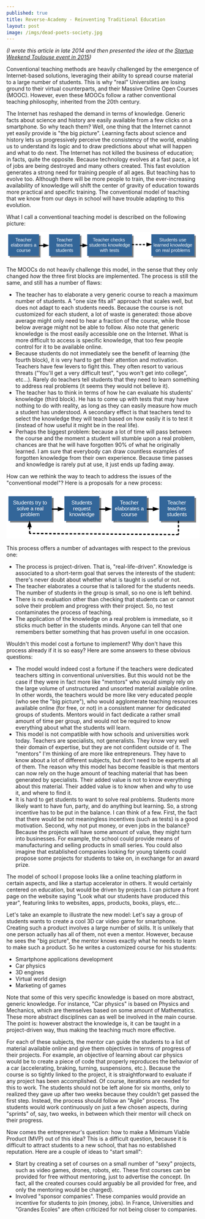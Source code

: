 ```yaml
---
published: true
title: Reverse-Academy - Reinventing Traditional Education
layout: post
image: /imgs/dead-poets-society.jpg
---
```

*(I wrote this article in late 2014 and then presented the idea at the [Startup Weekend Toulouse event in 2015](/2015/04/04/startup-weekend-toulouse-2015-wow.html))*

Conventional teaching methods are heavily challenged by the emergence of Internet-based solutions, leveraging their ability to spread course material to a large number of students. This is why "real" Universities are losing ground to their virtual counterparts, and their Massive Online Open Courses (MOOC). However, even these MOOCs follow a rather conventional teaching philosophy, inherited from the 20th century.

The Internet has reshaped the demand in terms of knowledge. Generic facts about science and history are easily available from a few clicks on a smartphone. So why teach them? Well, one thing that the Internet cannot yet easily provide is "the big picture". Learning facts about science and history lets us progressively perceive the consistency of the world, enabling us to understand its logic and to draw predictions about what will happen and what to do next. The Internet has not killed the business of education; in facts, quite the opposite. Because technology evolves at a fast pace, a lot of jobs are being destroyed and many others created. This fast evolution generates a strong need for training people of all ages. But teaching has to evolve too. Although there will be more people to train, the ever-increasing availability of knowledge will shift the center of gravity of education towards more practical and specific training. The conventional model of teaching that we know from our days in school will have trouble adapting to this evolution.

What I call a conventional teaching model is described on the following picture:

<div style="text-align:center;">
<img src="/imgs/conventional teaching.png" alt="Traditional Education" style="width: auto;max-width: 100%;">
</div>

The MOOCs do not heavily challenge this model, in the sense that they only changed *how* the three first blocks are implemented. The process is still the same, and still has a number of flaws:

- The teacher has to elaborate a very generic course to reach a maximum number of students. A "one size fits all" approach that scales well, but does not adapt to each students needs. Because the course is not customized for each student, a lot of waste is generated: those above average might only need to hear a fraction of the course, while those below average might not be able to follow. Also note that generic knowledge is the most easily accessible one on the Internet. What is more difficult to access is specific knowledge, that too few people control for it to be available online.
- Because students do not immediately see the benefit of learning (the fourth block), it is very hard to get their attention and motivation. Teachers have few levers to fight this. They often resort to various threats ("You'll get a very difficult test", "you won't get into college", etc...). Rarely do teachers tell students that they need to learn something to address real problems (it seems they would not believe it). 
- The teacher has to think in terms of how he can evaluate his students' knowledge (third block). He has to come up with tests that may have nothing to do with reality, as long as they can easily measure how much a student has understood. A secondary effect is that teachers tend to select the knowledge they will teach based on how easily it is to test it (instead of how useful it might be in the real life).
- Perhaps the biggest problem: because a lot of time will pass between the course and the moment a student will stumble upon a real problem, chances are that he will have forgotten 90% of what he originally learned. I am sure that everybody can draw countless examples of forgotten knowledge from their own experience. Because time passes and knowledge is rarely put at use, it just ends up fading away.

How can we rethink the way to teach to address the issues of the "conventional model"? Here is a proposals for a new process:

<div style="text-align:center;">
<img src="/imgs/reverse teaching.png" alt="Reverse Education" style="width: auto;max-width: 100%;">
</div>

This process offers a number of advantages with respect to the previous one:

- The process is project-driven. That is, "real-life-driven". Knowledge is associated to a short-term goal that serves the interests of the student: there's never doubt about whether what is taught is useful or not.
- The teacher elaborates a course that is tailored for the students needs. The number of students in the group is small, so no one is left behind.
- There is no evaluation other than checking that students can or cannot solve their problem and progress with their project. So, no test contaminates the process of teaching.
- The application of the knowledge on a real problem is immediate, so it sticks much better in the students minds. Anyone can tell that one remembers better something that has proven useful in one occasion.

Wouldn't this model cost a fortune to implement? Why don't have this process already if it is so easy? Here are some answers to these obvious questions:

- The model would indeed cost a fortune if the teachers were dedicated teachers sitting in conventional universities. But this would not be the case if they were in fact more like "mentors" who would simply rely on the large volume of unstructured and unsorted material available online. In other words, the teachers would be more like very educated people (who see the "big picture"), who would agglomerate teaching resources available online (for free, or not) in a consistent manner for dedicated groups of students. Mentors would in fact dedicate a rather small amount of time per group, and would not be required to know everything about what the students will learn.
- This model is not compatible with how schools and universities work today. Teachers are specialists, not generalists. They know very well their domain of expertise, but they are not confident outside of it. The "mentors" I'm thinking of are more like entrepreneurs. They have to know about a lot of different subjects, but don't need to be experts at all of them. The reason why this model has become feasible is that mentors can now rely on the huge amount of teaching material that has been generated by specialists. Their added value is not to know everything about this material. Their added value is to know when and why to use it, and where to find it.
- It is hard to get students to want to solve real problems. Students more likely want to have fun, party, and do anything but learning. So, a strong incentive has to be put in the balance. I can think of a few. First, the fact that there would be not meaningless incentives (such as tests) is a good motivation. Second, why not put money, or even jobs in the balance? Because the projects will have some amount of value, they might turn into businesses. For example, the school could provide means of manufacturing and selling products in small series. You could also imagine that established companies looking for young talents could propose some projects for students to take on, in exchange for an award prize.

The model of school I propose looks like a online teaching platform in certain aspects, and like a startup accelerator in others. It would certainly centered on education, but would be driven by projects. I can picture a front page on the website saying "Look what our students have produced this year", featuring links to websites, apps, products, books, plays, etc...

Let's take an example to illustrate the new model: Let's say a group of students wants to create a cool 3D car video game for smartphone. Creating such a product involves a large number of skills. It is unlikely that one person actually has all of them, not even a mentor. However, because he sees the "big picture", the mentor knows exactly what he needs to learn to make such a product. So he writes a customized course for his students:

- Smartphone applications development
- Car physics
- 3D engines
- Virtual world design
- Marketing of games

Note that some of this very specific knowledge is based on more abstract, generic knowledge. For instance, "Car physics" is based on Physics and Mechanics, which are themselves based on some amount of Mathematics. These more abstract disciplines can as well be involved in the main course. The point is: however abstract the knowledge is, it can be taught in a project-driven way, thus making the teaching much more effective.

For each of these subjects, the mentor can guide the students to a list of material available online and give them objectives in terms of progress of their projects. For example, an objective of learning about car physics would be to create a piece of code that properly reproduces the behavior of a car (accelerating, braking, turning, suspensions, etc.). Because the course is so tightly linked to the project, it is straightforward to evaluate if any project has been accomplished. Of course, iterations are needed for this to work. The students should not be left alone for six months, only to realized they gave up after two weeks because they couldn't get passed the first step. Instead, the process should follow an "Agile" process. The students would work continuously on just a few chosen aspects, during "sprints" of, say, two weeks, in between which their mentor will check on their progress. 

Now comes the entrepreneur's question: how to make a Minimum Viable Product (MVP) out of this idea? This is a difficult question, because it is difficult to attract students to a new school, that has no established reputation. Here are a couple of ideas to "start small":

- Start by creating a set of courses on a small number of "sexy" projects, such as video games, drones, robots, etc. These first courses can be provided for free without mentoring, just to advertise the concept. (In fact, all the created courses could arguably be all provided for free, and only the mentoring would be charged).
- Involved "sponsor companies". These companies would provide an incentive for students to join (money, jobs). In France, Universities and "Grandes Ecoles" are often criticized for not being closer to companies.
